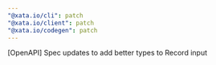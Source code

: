 ```yaml
---
"@xata.io/cli": patch
"@xata.io/client": patch
"@xata.io/codegen": patch
---
```


[OpenAPI] Spec updates to add better types to Record input

